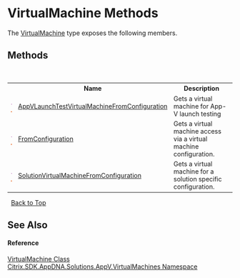 # VirtualMachine Methods
 

The <a href="T_Citrix_SDK_AppDNA_Solutions_AppV_VirtualMachines_VirtualMachine">VirtualMachine</a> type exposes the following members.


## Methods
&nbsp;<table><tr><th></th><th>Name</th><th>Description</th></tr><tr><td>![Public method](media/pubmethod.gif "Public method")![Static member](media/static.gif "Static member")</td><td><a href="M_Citrix_SDK_AppDNA_Solutions_AppV_VirtualMachines_VirtualMachine_AppVLaunchTestVirtualMachineFromConfiguration">AppVLaunchTestVirtualMachineFromConfiguration</a></td><td>
Gets a virtual machine for App-V launch testing</td></tr><tr><td>![Public method](media/pubmethod.gif "Public method")![Static member](media/static.gif "Static member")</td><td><a href="M_Citrix_SDK_AppDNA_Solutions_AppV_VirtualMachines_VirtualMachine_FromConfiguration">FromConfiguration</a></td><td>
Gets a virtual machine access via a virtual machine configuration.</td></tr><tr><td>![Public method](media/pubmethod.gif "Public method")![Static member](media/static.gif "Static member")</td><td><a href="M_Citrix_SDK_AppDNA_Solutions_AppV_VirtualMachines_VirtualMachine_SolutionVirtualMachineFromConfiguration">SolutionVirtualMachineFromConfiguration</a></td><td>
Gets a virtual machine for a solution specific configuration.</td></tr></table>&nbsp;
<a href="#virtualmachine-methods">Back to Top</a>

## See Also


#### Reference
<a href="T_Citrix_SDK_AppDNA_Solutions_AppV_VirtualMachines_VirtualMachine">VirtualMachine Class</a><br /><a href="N_Citrix_SDK_AppDNA_Solutions_AppV_VirtualMachines">Citrix.SDK.AppDNA.Solutions.AppV.VirtualMachines Namespace</a><br />